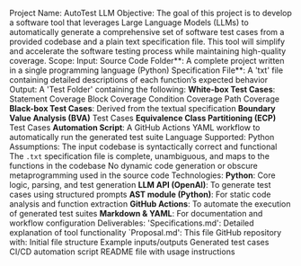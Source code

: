 Project Name: AutoTest LLM
Objective: The goal of this project is to develop a software tool that leverages Large Language Models (LLMs) to automatically generate a comprehensive set of software test cases from a provided codebase and a plain text specification file. This tool will simplify and accelerate the software testing process while maintaining high-quality coverage.
Scope:
Input: 
    Source Code Folder**: A complete project written in a single programming language (Python)
    Specification File**: A 'txt' file containing detailed descriptions of each function’s expected behavior
Output:
    A 'Test Folder' containing the following:
    **White-box Test Cases**:
        Statement Coverage
        Block Coverage
        Condition Coverage
        Path Coverage
    **Black-box Test Cases**:
        Derived from the textual specification
    **Boundary Value Analysis (BVA)** Test Cases
    **Equivalence Class Partitioning (ECP)** Test Cases
    **Automation Script**:
        A GitHub Actions YAML workflow to automatically run the generated test suite
Language Supported: Python
Assumptions:
    The input codebase is syntactically correct and functional
    The `.txt` specification file is complete, unambiguous, and maps to the functions in the codebase
    No dynamic code generation or obscure metaprogramming used in the source code
Technologies: 
    **Python**: Core logic, parsing, and test generation
    **LLM API (OpenAI)**: To generate test cases using structured prompts
    **AST module (Python)**: For static code analysis and function extraction
    **GitHub Actions**: To automate the execution of generated test suites
    **Markdown & YAML**: For documentation and workflow configuration
Deliverables:
    'Specifications.md': Detailed explanation of tool functionality
    `Proposal.md': This file
GitHub repository with:
    Initial file structure
    Example inputs/outputs
    Generated test cases
    CI/CD automation script
    README file with usage instructions
